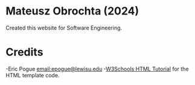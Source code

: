 # Mateusz Obrochta (2024)
Created this website for Software Engineering.

# Credits
-Eric Pogue [email:epogue@lewisu.edu](mailto:epogue@lewisu.edu) 
-[W3Schools HTML Tutorial](https://www.w3schools.com/html/) for the HTML template code. 
